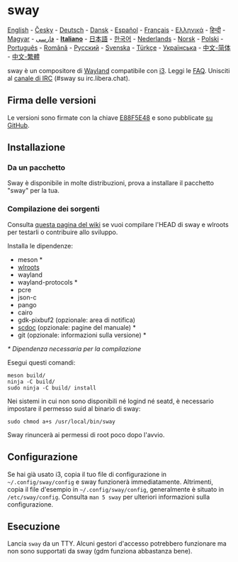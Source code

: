 # sway

[English][en] - [Česky][cs] - [Deutsch][de] - [Dansk][dk] - [Español][es] - [Français][fr] - [Ελληνικά][gr] - [हिन्दी][hi] - [Magyar][hu] - [فارسی][ir] - **[Italiano][it]** - [日本語][ja] - [한국어][ko] - [Nederlands][nl] - [Norsk][no] - [Polski][pl] - [Português][pt] - [Română][ro] - [Русский][ru] - [Svenska][sv] - [Türkçe][tr] - [Українська][uk] - [中文-简体][zh-CN] - [中文-繁體][zh-TW]

sway è un compositore di [Wayland] compatibile con [i3]. Leggi le [FAQ].
Unisciti al [canale di IRC][IRC channel] \(#sway su irc.libera.chat).

## Firma delle versioni

Le versioni sono firmate con la chiave [E88F5E48] e sono pubblicate
[su GitHub][GitHub releases].

## Installazione

### Da un pacchetto

Sway è disponibile in molte distribuzioni, prova a installare il pacchetto
"sway" per la tua.

### Compilazione dei sorgenti

Consulta [questa pagina del wiki][Development setup] se vuoi compilare l'HEAD
di sway e wlroots per testarli o contribuire allo sviluppo.

Installa le dipendenze:

* meson \*
* [wlroots]
* wayland
* wayland-protocols \*
* pcre
* json-c
* pango
* cairo
* gdk-pixbuf2 (opzionale: area di notifica)
* [scdoc] (opzionale: pagine del manuale) \*
* git (opzionale: informazioni sulla versione) \*

_\* Dipendenza necessaria per la compilazione_

Esegui questi comandi:

    meson build/
    ninja -C build/
    sudo ninja -C build/ install

Nei sistemi in cui non sono disponibili né logind né seatd, è necessario
impostare il permesso suid al binario di sway:

    sudo chmod a+s /usr/local/bin/sway

Sway rinuncerà ai permessi di root poco dopo l'avvio.

## Configurazione

Se hai già usato i3, copia il tuo file di configurazione in
`~/.config/sway/config` e sway funzionerà immediatamente. Altrimenti, copia il
file d'esempio in `~/.config/sway/config`, generalmente è situato in
`/etc/sway/config`. Consulta `man 5 sway` per ulteriori informazioni sulla
configurazione.

## Esecuzione

Lancia `sway` da un TTY. Alcuni gestori d'accesso potrebbero funzionare ma non
sono supportati da sway (gdm funziona abbastanza bene).

[en]: https://github.com/swaywm/sway#readme
[cs]: README.cs.md
[de]: README.de.md
[dk]: README.dk.md
[es]: README.es.md
[fr]: README.fr.md
[gr]: README.gr.md
[hi]: README.hi.md
[hu]: README.hu.md
[ir]: README.ir.md
[it]: README.it.md
[ja]: README.ja.md
[ko]: README.ko.md
[nl]: README.nl.md
[no]: README.no.md
[pl]: README.pl.md
[pt]: README.pt.md
[ro]: README.ro.md
[ru]: README.ru.md
[sv]: README.sv.md
[tr]: README.tr.md
[uk]: README.uk.md
[zh-CN]: README.zh-CN.md
[zh-TW]: README.zh-TW.md
[i3]: https://i3wm.org/
[Wayland]: http://wayland.freedesktop.org/
[FAQ]: https://github.com/swaywm/sway/wiki
[IRC channel]: https://web.libera.chat/gamja/?channels=#sway
[E88F5E48]: https://keys.openpgp.org/search?q=34FF9526CFEF0E97A340E2E40FDE7BE0E88F5E48
[GitHub releases]: https://github.com/swaywm/sway/releases
[Development setup]: https://github.com/swaywm/sway/wiki/Development-Setup
[wlroots]: https://gitlab.freedesktop.org/wlroots/wlroots
[scdoc]: https://git.sr.ht/~sircmpwn/scdoc
